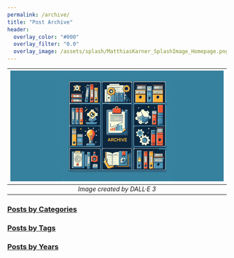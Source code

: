 ```yaml
---
permalink: /archive/
title: "Post Archive"
header:
  overlay_color: "#000"
  overlay_filter: "0.0"
  overlay_image: /assets/splash/MatthiasKarner_SplashImage_Homepage.png
---
```


| ![image](/assets/images/Thumbnail_Archive.png) |
|:--:|
| *Image created by DALL·E 3* |

### <i class="fas fa-fw fa-book" aria-hidden="true"></i> [Posts by Categories](/categories)

### <i class="fas fa-fw fa-tags" aria-hidden="true"></i> [Posts by Tags](/tags)

### <i class="fas fa-fw fa-calendar" aria-hidden="true"></i> [Posts by Years](/posts)